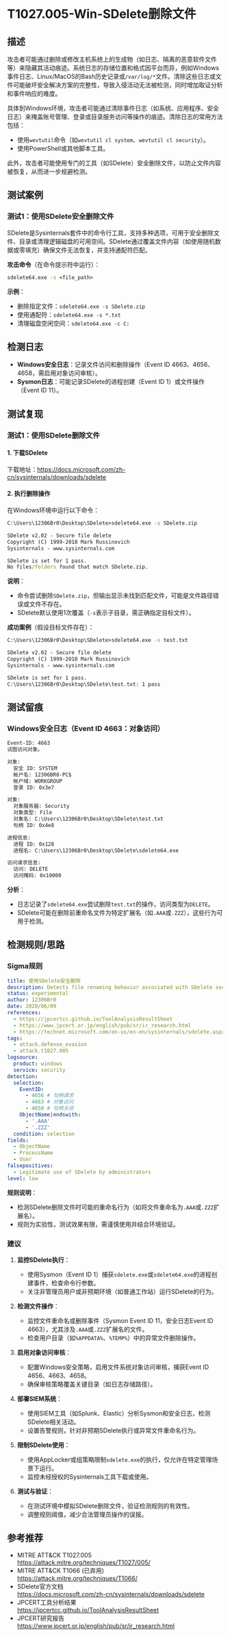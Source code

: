 # T1027.005-Win-SDelete删除文件

## 描述

攻击者可能通过删除或修改主机系统上的生成物（如日志、隔离的恶意软件文件等）来隐藏其活动痕迹。系统日志的存储位置和格式因平台而异，例如Windows事件日志、Linux/MacOS的Bash历史记录或`/var/log/*`文件。清除这些日志或文件可能破坏安全解决方案的完整性，导致入侵活动无法被检测，同时增加取证分析和事件响应的难度。

具体到Windows环境，攻击者可能通过清除事件日志（如系统、应用程序、安全日志）来掩盖账号管理、登录或目录服务访问等操作的痕迹。清除日志的常用方法包括：

- 使用`wevtutil`命令（如`wevtutil cl system`、`wevtutil cl security`）。
- 使用PowerShell或其他脚本工具。

此外，攻击者可能使用专门的工具（如SDelete）安全删除文件，以防止文件内容被恢复，从而进一步规避检测。

## 测试案例

### 测试1：使用SDelete安全删除文件

SDelete是Sysinternals套件中的命令行工具，支持多种选项，可用于安全删除文件、目录或清理逻辑磁盘的可用空间。SDelete通过覆盖文件内容（如使用随机数据或零填充）确保文件无法恢复，并支持通配符匹配。

**攻击命令**（在命令提示符中运行）：
```cmd
sdelete64.exe -s <file_path>
```

**示例**：
- 删除指定文件：`sdelete64.exe -s SDelete.zip`
- 使用通配符：`sdelete64.exe -s *.txt`
- 清理磁盘空闲空间：`sdelete64.exe -c C:`

## 检测日志

- **Windows安全日志**：记录文件访问和删除操作（Event ID 4663、4656、4658，需启用对象访问审核）。
- **Sysmon日志**：可能记录SDelete的进程创建（Event ID 1）或文件操作（Event ID 11）。

## 测试复现

### 测试1：使用SDelete删除文件

#### 1. 下载SDelete

下载地址：<https://docs.microsoft.com/zh-cn/sysinternals/downloads/sdelete>

#### 2. 执行删除操作

在Windows环境中运行以下命令：

```cmd
C:\Users\12306Br0\Desktop\SDelete>sdelete64.exe -s SDelete.zip

SDelete v2.02 - Secure file delete
Copyright (C) 1999-2018 Mark Russinovich
Sysinternals - www.sysinternals.com

SDelete is set for 1 pass.
No files/folders found that match SDelete.zip.
```

**说明**：
- 命令尝试删除`SDelete.zip`，但输出显示未找到匹配文件，可能是文件路径错误或文件不存在。
- SDelete默认使用1次覆盖（`-s`表示子目录，需正确指定目标文件）。

**成功案例**（假设目标文件存在）：
```cmd
C:\Users\12306Br0\Desktop\SDelete>sdelete64.exe -s test.txt

SDelete v2.02 - Secure file delete
Copyright (C) 1999-2018 Mark Russinovich
Sysinternals - www.sysinternals.com

SDelete is set for 1 pass.
C:\Users\12306Br0\Desktop\SDelete\test.txt: 1 pass
```

## 测试留痕

### Windows安全日志（Event ID 4663：对象访问）

```xml
Event-ID: 4663
试图访问对象。

对象:
  安全 ID: SYSTEM
  帐户名: 12306BR0-PC$
  帐户域: WORKGROUP
  登录 ID: 0x3e7

对象:
  对象服务器: Security
  对象类型: File
  对象名: C:\Users\12306Br0\Desktop\SDelete\test.txt
  句柄 ID: 0x4e8

进程信息:
  进程 ID: 0x128
  进程名: C:\Users\12306Br0\Desktop\SDelete\sdelete64.exe

访问请求信息:
  访问: DELETE
  访问掩码: 0x10000
```

**分析**：
- 日志记录了`sdelete64.exe`尝试删除`test.txt`的操作，访问类型为`DELETE`。
- SDelete可能在删除前重命名文件为特定扩展名（如`.AAA`或`.ZZZ`），这些行为可用于检测。

## 检测规则/思路

### Sigma规则

```yaml
title: 使用SDelete安全删除
description: Detects file renaming behavior associated with SDelete secure file deletion.
status: experimental
author: 12306Br0
date: 2020/06/09
references:
  - https://jpcertcc.github.io/ToolAnalysisResultSheet
  - https://www.jpcert.or.jp/english/pub/sr/ir_research.html
  - https://technet.microsoft.com/en-us/en-en/sysinternals/sdelete.aspx
tags:
  - attack.defense_evasion
  - attack.t1027.005
logsource:
  product: windows
  service: security
detection:
  selection:
    EventID:
      - 4656 # 句柄请求
      - 4663 # 对象访问
      - 4658 # 句柄关闭
    ObjectName|endswith:
      - '.AAA'
      - '.ZZZ'
  condition: selection
fields:
  - ObjectName
  - ProcessName
  - User
falsepositives:
  - Legitimate use of SDelete by administrators
level: low
```

**规则说明**：
- 检测SDelete删除文件时可能的重命名行为（如将文件重命名为`.AAA`或`.ZZZ`扩展名）。
- 规则为实验性，测试效果有限，需谨慎使用并结合环境验证。

### 建议

1. **监控SDelete执行**：
   - 使用Sysmon（Event ID 1）捕获`sdelete.exe`或`sdelete64.exe`的进程创建事件，检查命令行参数。
   - 关注非管理员用户或非预期环境（如普通工作站）运行SDelete的行为。

2. **检测文件操作**：
   - 监控文件重命名或删除事件（Sysmon Event ID 11，安全日志Event ID 4663），尤其涉及`.AAA`或`.ZZZ`扩展名的文件。
   - 检查用户目录（如`%APPDATA%`、`%TEMP%`）中的异常文件删除操作。

3. **启用对象访问审核**：
   - 配置Windows安全策略，启用文件系统对象访问审核，捕获Event ID 4656、4663、4658。
   - 确保审核策略覆盖关键目录（如日志存储路径）。

4. **部署SIEM系统**：
   - 使用SIEM工具（如Splunk、Elastic）分析Sysmon和安全日志，检测SDelete相关活动。
   - 设置告警规则，针对非预期SDelete执行或异常文件重命名行为。

5. **限制SDelete使用**：
   - 使用AppLocker或组策略限制`sdelete.exe`的执行，仅允许在特定管理场景下运行。
   - 监控未经授权的Sysinternals工具下载或使用。

6. **测试与验证**：
   - 在测试环境中模拟SDelete删除文件，验证检测规则的有效性。
   - 调整规则阈值，减少合法管理员操作的误报。

## 参考推荐

- MITRE ATT&CK T1027.005  
  <https://attack.mitre.org/techniques/T1027/005/>
- MITRE ATT&CK T1066 (已弃用)  
  <https://attack.mitre.org/techniques/T1066/>
- SDelete官方文档  
  <https://docs.microsoft.com/zh-cn/sysinternals/downloads/sdelete>
- JPCERT工具分析结果  
  <https://jpcertcc.github.io/ToolAnalysisResultSheet>
- JPCERT研究报告  
  <https://www.jpcert.or.jp/english/pub/sr/ir_research.html>
